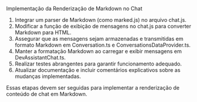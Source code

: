 Implementação da Renderização de Markdown no Chat

1. Integrar um parser de Markdown (como marked.js) no arquivo chat.js.
2. Modificar a função de exibição de mensagens no chat.js para converter Markdown para HTML.
3. Assegurar que as mensagens sejam armazenadas e transmitidas em formato Markdown em Conversation.ts e ConversationsDataProvider.ts.
4. Manter a formatação Markdown ao carregar e exibir mensagens em DevAssistantChat.ts.
5. Realizar testes abrangentes para garantir funcionamento adequado.
6. Atualizar documentação e incluir comentários explicativos sobre as mudanças implementadas.

Essas etapas devem ser seguidas para implementar a renderização de conteúdo de chat em Markdown.